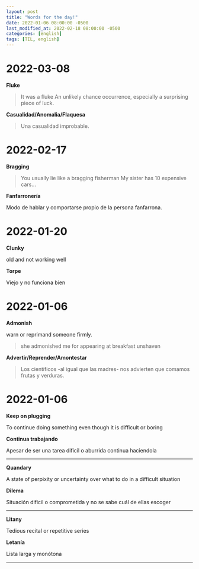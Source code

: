 ```yaml
---
layout: post
title: "Words for the day!"
date: 2022-01-06 08:00:00 -0500
last_modified_at: 2022-02-18 08:00:00 -0500
categories: [english]
tags: [TIL, english]
---
```


# 2022-03-08

**Fluke**

> It was a fluke
> An unlikely chance occurrence, especially a surprising piece of luck.

**Casualidad/Anomalia/Flaquesa**

> Una casualidad improbable.

# 2022-02-17

**Bragging**

> You usually lie like a bragging fisherman
> My sister has 10 expensive cars...

**Fanfarronería**

Modo de hablar y comportarse propio de la persona fanfarrona.

# 2022-01-20

**Clunky**

old and not working well

**Torpe**

Viejo y no funciona bien

# 2022-01-06

**Admonish**

warn or reprimand someone firmly.

> she admonished me for appearing at breakfast unshaven

**Advertir/Reprender/Amontestar**

> Los científicos -al igual que las madres- nos advierten que comamos frutas y verduras.

# 2022-01-06

**Keep on plugging**

To continue doing something even though it is difficult or boring

**Continua trabajando**

Apesar de ser una tarea dificil o aburrida continua haciendola

---

**Quandary**

A state of perpixity or uncertainty over what to do in a difficult situation

**Dilema**

Situación dificil o comprometida y no se sabe cuál de ellas escoger

---

**Litany**

Tedious recital or repetitive series

**Letanía**

Lista larga y monótona

---
